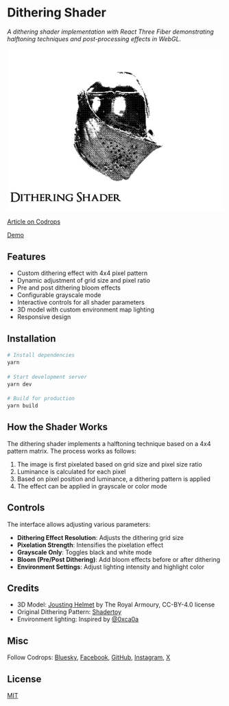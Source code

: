 # Dithering Shader

*A dithering shader implementation with React Three Fiber demonstrating halftoning techniques and post-processing effects in WebGL.*

![Dithering Shader Demo](./preview.png)

[Article on Codrops](https://tympanus.net/codrops/2025/06/04/building-a-real-time-dithering-shader/)

[Demo](https://tympanus.net/Development/DitheringShader/)

## Features

- Custom dithering effect with 4x4 pixel pattern
- Dynamic adjustment of grid size and pixel ratio
- Pre and post dithering bloom effects
- Configurable grayscale mode
- Interactive controls for all shader parameters
- 3D model with custom environment map lighting
- Responsive design

## Installation

```bash
# Install dependencies
yarn

# Start development server
yarn dev

# Build for production
yarn build
```

## How the Shader Works

The dithering shader implements a halftoning technique based on a 4x4 pattern matrix.
The process works as follows:

1. The image is first pixelated based on grid size and pixel size ratio
2. Luminance is calculated for each pixel
3. Based on pixel position and luminance, a dithering pattern is applied
4. The effect can be applied in grayscale or color mode

## Controls

The interface allows adjusting various parameters:

- **Dithering Effect Resolution**: Adjusts the dithering grid size
- **Pixelation Strength**: Intensifies the pixelation effect
- **Grayscale Only**: Toggles black and white mode
- **Bloom (Pre/Post Dithering)**: Add bloom effects before or after dithering
- **Environment Settings**: Adjust lighting intensity and highlight color

## Credits

- 3D Model: [Jousting Helmet](https://sketchfab.com/3d-models/jousting-helmet-a4eea31d9d9441af9434a7da5ae46b54) by The Royal Armoury, CC-BY-4.0 license
- Original Dithering Pattern: [Shadertoy](https://www.shadertoy.com/view/ltSSzW)
- Environment lighting: Inspired by [@0xca0a](https://x.com/0xca0a/status/1857444050707640651)

## Misc

Follow Codrops: [Bluesky](https://bsky.app/profile/codrops.bsky.social), [Facebook](http://www.facebook.com/codrops), [GitHub](https://github.com/codrops), [Instagram](https://www.instagram.com/codropsss/), [X](http://www.x.com/codrops)

## License
[MIT](LICENSE)
